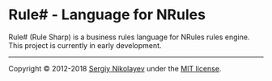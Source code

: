 # Rule# - Language for NRules

Rule# (Rule Sharp) is a business rules language for NRules rules engine. This project is currently in early development.

---
Copyright &copy; 2012-2018 [Sergiy Nikolayev](https://github.com/snikolayev) under the [MIT license](LICENSE.txt).
